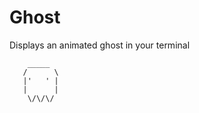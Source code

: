 # Ghost

Displays an animated ghost in your terminal
```
    _____  
   /      \      
   |'   ' |  
   |      |  
    \/\/\/  
```  
